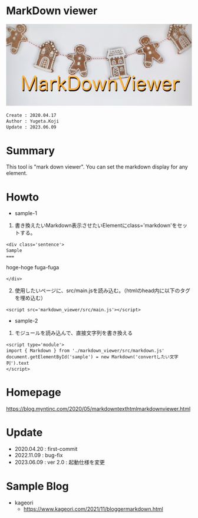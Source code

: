 MarkDown viewer
===

![title-banner](docs/markdown_viewer.jpg)

```
Create : 2020.04.17
Author : Yugeta.Koji
Update : 2023.06.09
```

# Summary
This tool is "mark down viewer".
You can set the markdown display for any element.


# Howto
- sample-1
1. 書き換えたいMarkdown表示させたいElementにclass='markdown'をセットする。
```
<div class='sentence'>
Sample
===
```
hoge-hoge
fuga-fuga
```
</div>
```

2. 使用したいページに、src/main.jsを読み込む。（htmlのhead内に以下のタグを埋め込む）
```
<script src='markdown_viewer/src/main.js'></script>
```

- sample-2
1. モジュールを読み込んで、直接文字列を書き換える
```
<script type='module'>
import { Markdown } from './markdown_viewer/src/markdown.js'
document.getElementById('sample') = new Markdown('convertしたい文字列').text
</script>
```

# Homepage
https://blog.myntinc.com/2020/05/markdowntexthtmlmarkdownviewer.html


# Update
- 2020.04.20 : first-commit
- 2022.11.09 : bug-fix
- 2023.06.09 : ver 2.0 : 起動仕様を変更

# Sample Blog
- kageori
  - https://www.kageori.com/2021/11/bloggermarkdown.html


